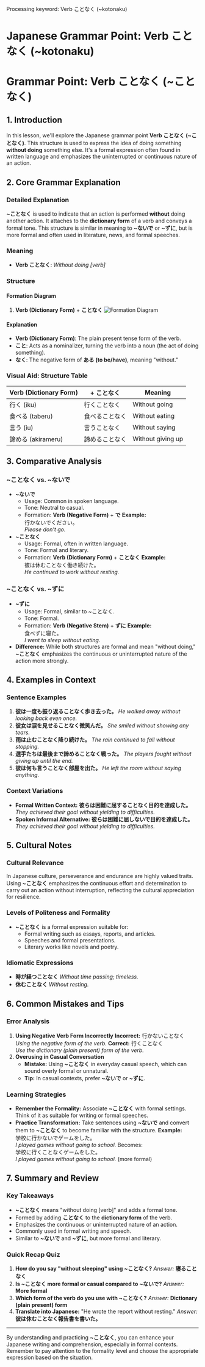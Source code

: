 Processing keyword: Verb ことなく (~kotonaku)
# Japanese Grammar Point: Verb ことなく (~kotonaku)
# Grammar Point: Verb ことなく (~ことなく)
## 1. Introduction
In this lesson, we'll explore the Japanese grammar point **Verb ことなく (~ことなく)**. This structure is used to express the idea of doing something **without doing** something else. It's a formal expression often found in written language and emphasizes the uninterrupted or continuous nature of an action.
## 2. Core Grammar Explanation
### Detailed Explanation
**~ことなく** is used to indicate that an action is performed **without** doing another action. It attaches to the **dictionary form** of a verb and conveys a formal tone. This structure is similar in meaning to **~ないで** or **~ずに**, but is more formal and often used in literature, news, and formal speeches.
### Meaning
- **Verb ことなく**: *Without doing [verb]*
### Structure
#### Formation Diagram
1. **Verb (Dictionary Form)** + **ことなく**
   ![Formation Diagram](https://i.imgur.com/formation-diagram.png)
#### Explanation
- **Verb (Dictionary Form)**: The plain present tense form of the verb.
- **こと**: Acts as a nominalizer, turning the verb into a noun (the act of doing something).
- **なく**: The negative form of **ある (to be/have)**, meaning "without."
### Visual Aid: Structure Table
| Verb (Dictionary Form) | + ことなく      | Meaning                   |
|------------------------|-----------------|---------------------------|
| 行く (iku)             | 行くことなく    | Without going             |
| 食べる (taberu)        | 食べることなく  | Without eating            |
| 言う (iu)              | 言うことなく    | Without saying            |
| 諦める (akirameru)     | 諦めることなく  | Without giving up         |
## 3. Comparative Analysis
### ~ことなく vs. ~ないで
- **~ないで**
  - Usage: Common in spoken language.
  - Tone: Neutral to casual.
  - Formation: **Verb (Negative Form)** + **で**
  **Example:**  
  行かないでください。  
  *Please don't go.*
- **~ことなく**
  - Usage: Formal, often in written language.
  - Tone: Formal and literary.
  - Formation: **Verb (Dictionary Form)** + **ことなく**
  **Example:**  
  彼は休むことなく働き続けた。  
  *He continued to work without resting.*
### ~ことなく vs. ~ずに
- **~ずに**
  - Usage: Formal, similar to ~ことなく.
  - Tone: Formal.
  - Formation: **Verb (Negative Stem)** + **ずに**
  **Example:**  
  食べずに寝た。  
  *I went to sleep without eating.*
- **Difference:** While both structures are formal and mean "without doing," **~ことなく** emphasizes the continuous or uninterrupted nature of the action more strongly.
## 4. Examples in Context
### Sentence Examples
1. **彼は一度も振り返ることなく歩き去った。**
   *He walked away without looking back even once.*
2. **彼女は涙を見せることなく微笑んだ。**
   *She smiled without showing any tears.*
3. **雨は止むことなく降り続けた。**
   *The rain continued to fall without stopping.*
4. **選手たちは最後まで諦めることなく戦った。**
   *The players fought without giving up until the end.*
5. **彼は何も言うことなく部屋を出た。**
   *He left the room without saying anything.*
### Context Variations
- **Formal Written Context:**
  **彼らは困難に屈することなく目的を達成した。**
  *They achieved their goal without yielding to difficulties.*
- **Spoken Informal Alternative:**
  **彼らは困難に屈しないで目的を達成した。**
  *They achieved their goal without yielding to difficulties.*
## 5. Cultural Notes
### Cultural Relevance
In Japanese culture, perseverance and endurance are highly valued traits. Using **~ことなく** emphasizes the continuous effort and determination to carry out an action without interruption, reflecting the cultural appreciation for resilience.
### Levels of Politeness and Formality
- **~ことなく** is a formal expression suitable for:
  - Formal writing such as essays, reports, and articles.
  - Speeches and formal presentations.
  - Literary works like novels and poetry.
### Idiomatic Expressions
- **時が経つことなく**
  *Without time passing; timeless.*
- **休むことなく**
  *Without resting.*
## 6. Common Mistakes and Tips
### Error Analysis
1. **Using Negative Verb Form Incorrectly**
   **Incorrect:** 行かないことなく  
   *Using the negative form of the verb.*
   **Correct:** 行くことなく  
   *Use the dictionary (plain present) form of the verb.*
2. **Overusing in Casual Conversation**
   - **Mistake:** Using **~ことなく** in everyday casual speech, which can sound overly formal or unnatural.
   - **Tip:** In casual contexts, prefer **~ないで** or **~ずに**.
### Learning Strategies
- **Remember the Formality:** Associate **~ことなく** with formal settings. Think of it as suitable for writing or formal speeches.
- **Practice Transformation:** Take sentences using **~ないで** and convert them to **~ことなく** to become familiar with the structure.
  **Example:**  
  学校に行かないでゲームをした。  
  *I played games without going to school.*
  Becomes:  
  学校に行くことなくゲームをした。  
  *I played games without going to school.* (more formal)
## 7. Summary and Review
### Key Takeaways
- **~ことなく** means "without doing [verb]" and adds a formal tone.
- Formed by adding **ことなく** to the **dictionary form** of the verb.
- Emphasizes the continuous or uninterrupted nature of an action.
- Commonly used in formal writing and speech.
- Similar to **~ないで** and **~ずに**, but more formal and literary.
### Quick Recap Quiz
1. **How do you say "without sleeping" using ~ことなく?**
   *Answer:* **寝ることなく**
2. **Is ~ことなく more formal or casual compared to ~ないで?**
   *Answer:* **More formal**
3. **Which form of the verb do you use with ~ことなく?**
   *Answer:* **Dictionary (plain present) form**
4. **Translate into Japanese:** "He wrote the report without resting."
   *Answer:* **彼は休むことなく報告書を書いた。**

---
By understanding and practicing **~ことなく**, you can enhance your Japanese writing and comprehension, especially in formal contexts. Remember to pay attention to the formality level and choose the appropriate expression based on the situation.
